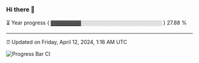 ### Hi there 👋

⏳ Year progress { ▓▓▓▓▓▓▓▓░░░░░░░░░░░░░░░░░░░░░░ } 27.88 %

---

⏰ Updated on Friday, April 12, 2024, 1:16 AM UTC

![Progress Bar CI](https://github.com/arthurbuhl/arthurbuhl/workflows/Progress%20Bar%20CI/badge.svg)
